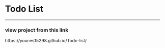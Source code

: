 <h1>Todo List</h1>
<hr />
<h3>view project from this link</h3>
https://younes15298.github.io/Todo-list/
